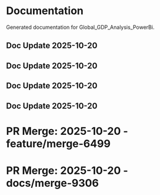 # Documentation

Generated documentation for Global_GDP_Analysis_PowerBi.

## Doc Update 2025-10-20

## Doc Update 2025-10-20

## Doc Update 2025-10-20

## Doc Update 2025-10-20

# PR Merge: 2025-10-20 - feature/merge-6499

# PR Merge: 2025-10-20 - docs/merge-9306
